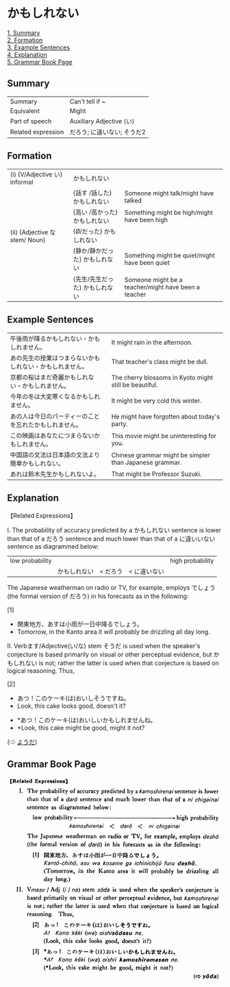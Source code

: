 # かもしれない

[1. Summary](#summary)<br>
[2. Formation](#formation)<br>
[3. Example Sentences](#example-sentences)<br>
[4. Explanation](#explanation)<br>
[5. Grammar Book Page](#grammar-book-page)<br>


## Summary

<table><tr>   <td>Summary</td>   <td>Can't tell if ~</td></tr><tr>   <td>Equivalent</td>   <td>Might</td></tr><tr>   <td>Part of speech</td>   <td>Auxiliary Adjective (い)</td></tr><tr>   <td>Related expression</td>   <td>だろう; に違いない; そうだ2</td></tr></table>

## Formation

<table class="table"> <tbody><tr class="tr head"> <td class="td"><span class="numbers">(i)</span> <span> <span class="bold">{V/Adjective い}    informal</span></span></td> <td class="td"><span class="concept">かもしれない</span> </td> <td class="td"><span>&nbsp;</span></td> </tr> <tr class="tr"> <td class="td"><span>&nbsp;</span></td> <td class="td"><span>{話す /話した} <span class="concept">かもしれない</span></span></td> <td class="td"><span>Someone    might talk/might have talked</span></td> </tr> <tr class="tr"> <td class="td"><span>&nbsp;</span></td> <td class="td"><span>{高い /高かった} <span class="concept">かもしれない</span></span></td> <td class="td"><span>Something    might be high/might have been high</span></td> </tr> <tr class="tr head"> <td class="td"><span class="numbers">(ii)</span> <span> <span class="bold">{Adjective な stem/   Noun}</span></span></td> <td class="td"><span>{<span class="concept">Ø</span>/<span class="concept">だった</span>} <span class="concept">かもしれない</span></span> </td> <td class="td"><span>&nbsp;</span></td> </tr> <tr class="tr"> <td class="td"><span>&nbsp;</span></td> <td class="td"><span>{</span><span>静か</span><span>/</span><span>静か<span class="concept">だった</span></span><span>} <span class="concept">かもしれない</span></span> </td> <td class="td"><span>Something    might be quiet/might have been quiet</span></td> </tr> <tr class="tr"> <td class="td"><span>&nbsp;</span></td> <td class="td"><span>{</span><span>先生</span><span>/</span><span>先生<span class="concept">だった</span></span><span>} <span class="concept">かもしれない</span></span> </td> <td class="td"><span>Someone    might be a teacher/might have been a teacher</span></td> </tr></tbody></table>

## Example Sentences

<table><tr>   <td>午後雨が降るかもしれない・かもしれません。</td>   <td>It might rain in the afternoon.</td></tr><tr>   <td>あの先生の授業はつまらないかもしれない・かもしれません。</td>   <td>That teacher's class might be dull.</td></tr><tr>   <td>京都の桜はまだ奇麗かもしれない・かもしれません。</td>   <td>The cherry blossoms in Kyoto might still be beautiful.</td></tr><tr>   <td>今年の冬は大変寒くなるかもしれません。</td>   <td>It might be very cold this winter.</td></tr><tr>   <td>あの人は今日のパーティーのことを忘れたかもしれません。</td>   <td>He might have forgotten about today's party.</td></tr><tr>   <td>この映画はあなたにつまらないかもしれません。</td>   <td>This movie might be uninteresting for you.</td></tr><tr>   <td>中国語の文法は日本語の文法より簡単かもしれない。</td>   <td>Chinese grammar might be simpler than Japanese grammar.</td></tr><tr>   <td>あれは鈴木先生かもしれないよ。</td>   <td>That might be Professor Suzuki.</td></tr></table>

## Explanation

<p>【Related Expressions】</p>  <p>I. The probability of accuracy predicted by a <span class="cloze">かもしれない</span> sentence is lower than that of a だろう sentence and much lower than that of a に違いいない sentence as diagrammed below:</p>  <table class="table"> <tbody> <tr class="tr"> <td class="td">low probability</td> <td class="td"></td> <td class="td"></td> <td class="td"></td> <td class="td">high probability</td> </tr> <tr class="tr"> <td class="td"></td> <td class="td"><span class="cloze">かもしれない</span></td> <td class="td">< だろう</td> <td class="td">< に違いない</td> <td class="td"></td> </tr> </tbody> </table>  <p>The Japanese weatherman on radio or TV, for example, employs でしょう (the formal version of だろう) in his forecasts as in the following:</p>  <p>[1]</p>  <ul> <li>関東地方、あすは小雨が一日中降るでしょう。</li> <li>Tomorrow, in the Kanto area it will probably be drizzling all day long.</li> </ul>  <p>II. Verbます/Adjective(い/な) stem そうだ is used when the speaker's conjecture is based primarily on visual or other perceptual evidence, but かもしれない is not; rather the latter is used when that conjecture is based on logical reasoning. Thus,</p>  <p>[2]</p>  <ul> <li>あつ！このケーキ(は)おいしそうですね。</li> <li>Look, this cake looks good, doesn't it?</li> </ul>  <ul> <li>*あつ！このケーキ(は)おいしい<span class="cloze">かもしれません</span>ね。</li> <li>*Look, this cake might be good, might it not?</li> </ul>  <p>(⇨ <a href="#㊦ ようだ">ようだ</a>)</p>

## Grammar Book Page

![](../img/Basicかもしれない.png)


